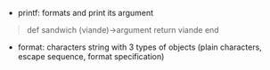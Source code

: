 - printf: formats and print its argument
> def sandwich (viande)->argument
return viande
end

- format: characters string with 3 types of objects (plain characters, escape sequence, format specification)
